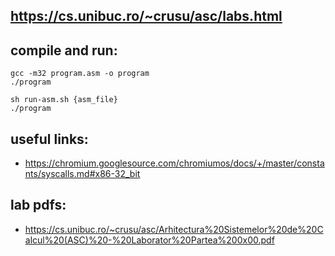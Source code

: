 ## https://cs.unibuc.ro/~crusu/asc/labs.html

## compile and run:
```
gcc -m32 program.asm -o program
./program

sh run-asm.sh {asm_file}
./program
```

## useful links: 
- https://chromium.googlesource.com/chromiumos/docs/+/master/constants/syscalls.md#x86-32_bit 

## lab pdfs:
- https://cs.unibuc.ro/~crusu/asc/Arhitectura%20Sistemelor%20de%20Calcul%20(ASC)%20-%20Laborator%20Partea%200x00.pdf